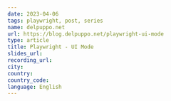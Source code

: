 ```yaml
---
date: 2023-04-06
tags: playwright, post, series
name: delpuppo.net
url: https://blog.delpuppo.net/playwright-ui-mode
type: article
title: Playwright - UI Mode
slides_url:
recording_url:
city:
country:
country_code:
language: English
---
```

